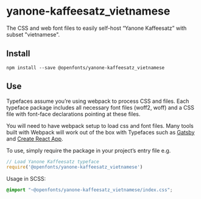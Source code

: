 
# yanone-kaffeesatz_vietnamese

The CSS and web font files to easily self-host “Yanone Kaffeesatz” with subset "vietnamese".

## Install

`npm install --save @openfonts/yanone-kaffeesatz_vietnamese`

## Use

Typefaces assume you’re using webpack to process CSS and files. Each typeface
package includes all necessary font files (woff2, woff) and a CSS file with
font-face declarations pointing at these files.

You will need to have webpack setup to load css and font files. Many tools built
with Webpack will work out of the box with Typefaces such as [Gatsby](https://github.com/gatsbyjs/gatsby)
and [Create React App](https://github.com/facebookincubator/create-react-app).

To use, simply require the package in your project’s entry file e.g.

```javascript
// Load Yanone Kaffeesatz typeface
require('@openfonts/yanone-kaffeesatz_vietnamese')
```

Usage in SCSS:
```scss
@import "~@openfonts/yanone-kaffeesatz_vietnamese/index.css";
```
